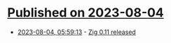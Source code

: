 # [Published on 2023-08-04](index.md)

* [2023-08-04, 05:59:13](https://lobste.rs/s/n8gc2t/zig_0_11_released) - [Zig 0.11 released](https://ziglang.org/download/0.11.0/release-notes.html)
